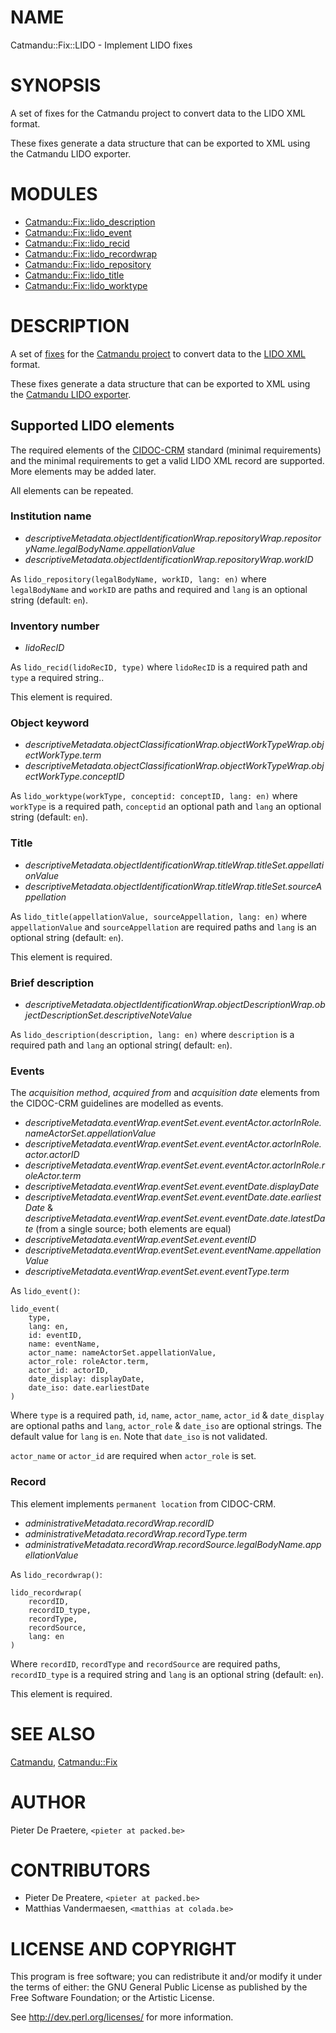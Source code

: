 # NAME

Catmandu::Fix::LIDO - Implement LIDO fixes

# SYNOPSIS

A set of fixes for the Catmandu project to convert data to the LIDO XML format.

These fixes generate a data structure that can be exported to XML using the Catmandu LIDO exporter.

# MODULES

- [Catmandu::Fix::lido\_description](https://metacpan.org/pod/Catmandu::Fix::lido_description)
- [Catmandu::Fix::lido\_event](https://metacpan.org/pod/Catmandu::Fix::lido_event)
- [Catmandu::Fix::lido\_recid](https://metacpan.org/pod/Catmandu::Fix::lido_recid)
- [Catmandu::Fix::lido\_recordwrap](https://metacpan.org/pod/Catmandu::Fix::lido_recordwrap)
- [Catmandu::Fix::lido\_repository](https://metacpan.org/pod/Catmandu::Fix::lido_repository)
- [Catmandu::Fix::lido\_title](https://metacpan.org/pod/Catmandu::Fix::lido_title)
- [Catmandu::Fix::lido\_worktype](https://metacpan.org/pod/Catmandu::Fix::lido_worktype)

# DESCRIPTION

A set of [fixes](http://librecat.org/Catmandu/#fixes-cheat-sheet) for the [Catmandu project](http://librecat.org/) to convert data to the [LIDO XML](http://lido-schema.org/) format.

These fixes generate a data structure that can be exported to XML using the [Catmandu LIDO exporter](https://github.com/LibreCat/Catmandu-LIDO).

## Supported LIDO elements

The required elements of the [CIDOC-CRM](https://www.projectcest.be/wiki/Standaard:CIDOC-richtlijnen) standard (minimal requirements) and the minimal requirements to get a valid LIDO XML record are supported. More elements may be added later.

All elements can be repeated.

### Institution name

* _descriptiveMetadata.objectIdentificationWrap.repositoryWrap.repositoryName.legalBodyName.appellationValue_
* _descriptiveMetadata.objectIdentificationWrap.repositoryWrap.workID_

As `lido_repository(legalBodyName, workID, lang: en)` where `legalBodyName` and `workID` are paths and required and `lang` is an optional string (default: `en`).

### Inventory number

* _lidoRecID_

As `lido_recid(lidoRecID, type)` where `lidoRecID` is a required path and `type` a required string..

This element is required.

### Object keyword

* _descriptiveMetadata.objectClassificationWrap.objectWorkTypeWrap.objectWorkType.term_
* _descriptiveMetadata.objectClassificationWrap.objectWorkTypeWrap.objectWorkType.conceptID_

As `lido_worktype(workType, conceptid: conceptID, lang: en)` where `workType` is a required path, `conceptid` an optional path and `lang` an optional string (default: `en`).

### Title

* _descriptiveMetadata.objectIdentificationWrap.titleWrap.titleSet.appellationValue_
* _descriptiveMetadata.objectIdentificationWrap.titleWrap.titleSet.sourceAppellation_

As `lido_title(appellationValue, sourceAppellation, lang: en)` where `appellationValue` and `sourceAppellation` are required paths and `lang` is an optional string (default: `en`).

This element is required.

### Brief description

* _descriptiveMetadata.objectIdentificationWrap.objectDescriptionWrap.objectDescriptionSet.descriptiveNoteValue_

As `lido_description(description, lang: en)` where `description` is a required path and `lang` an optional string( default: `en`).

### Events

The _acquisition method_, _acquired from_ and _acquisition date_ elements from the CIDOC-CRM guidelines are modelled as events.

* _descriptiveMetadata.eventWrap.eventSet.event.eventActor.actorInRole.nameActorSet.appellationValue_
* _descriptiveMetadata.eventWrap.eventSet.event.eventActor.actorInRole.actor.actorID_
* _descriptiveMetadata.eventWrap.eventSet.event.eventActor.actorInRole.roleActor.term_
* _descriptiveMetadata.eventWrap.eventSet.event.eventDate.displayDate_
* _descriptiveMetadata.eventWrap.eventSet.event.eventDate.date.earliestDate_ &  _descriptiveMetadata.eventWrap.eventSet.event.eventDate.date.latestDate_ (from a single source; both elements are equal)
*  _descriptiveMetadata.eventWrap.eventSet.event.eventID_
*  _descriptiveMetadata.eventWrap.eventSet.event.eventName.appellationValue_
*  _descriptiveMetadata.eventWrap.eventSet.event.eventType.term_

As `lido_event()`:
>

```
lido_event(
    type,
    lang: en,
    id: eventID,
    name: eventName,
    actor_name: nameActorSet.appellationValue,
    actor_role: roleActor.term,
    actor_id: actorID,
    date_display: displayDate,
    date_iso: date.earliestDate
)

```

Where `type` is a required path, `id`, `name`, `actor_name`, `actor_id` & `date_display` are optional paths and `lang`, `actor_role` & `date_iso` are optional strings. The default value for `lang` is `en`. Note that `date_iso` is not validated.

`actor_name` or `actor_id` are required when `actor_role` is set.

### Record

This element implements `permanent location` from CIDOC-CRM.

* _administrativeMetadata.recordWrap.recordID_
* _administrativeMetadata.recordWrap.recordType.term_
* _administrativeMetadata.recordWrap.recordSource.legalBodyName.appellationValue_

As `lido_recordwrap()`:
>

```
lido_recordwrap(
    recordID,
    recordID_type,
    recordType,
    recordSource,
    lang: en
)
```

Where `recordID`, `recordType` and `recordSource` are required paths, `recordID_type` is a required string and `lang` is an optional string (default: `en`).

This element is required.

# SEE ALSO

[Catmandu](https://metacpan.org/pod/Catmandu),
[Catmandu::Fix](https://metacpan.org/pod/Catmandu::Fix)

# AUTHOR

Pieter De Praetere, `<pieter at packed.be>`

# CONTRIBUTORS

- Pieter De Preatere, `<pieter at packed.be>`
- Matthias Vandermaesen, `<matthias at colada.be>`

# LICENSE AND COPYRIGHT

This program is free software; you can redistribute it and/or modify it
under the terms of either: the GNU General Public License as published
by the Free Software Foundation; or the Artistic License.

See http://dev.perl.org/licenses/ for more information.
